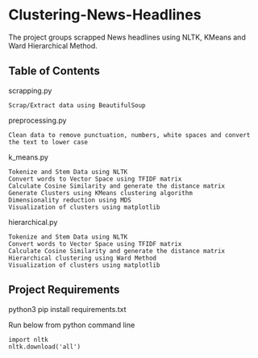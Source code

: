 # Clustering-News-Headlines
The project groups scrapped News headlines using NLTK, KMeans and Ward Hierarchical Method.


Table of Contents 
---------------------------
scrapping.py

	Scrap/Extract data using BeautifulSoup
	
preprocessing.py

	Clean data to remove punctuation, numbers, white spaces and convert the text to lower case
	
k_means.py

	Tokenize and Stem Data using NLTK
	Convert words to Vector Space using TFIDF matrix
	Calculate Cosine Similarity and generate the distance matrix
	Generate Clusters using KMeans clustering algorithm
	Dimensionality reduction using MDS
	Visualization of clusters using matplotlib
	
hierarchical.py

	Tokenize and Stem Data using NLTK
	Convert words to Vector Space using TFIDF matrix
	Calculate Cosine Similarity and generate the distance matrix
	Hierarchical clustering using Ward Method
	Visualization of clusters using matplotlib

  

Project Requirements
----------------------------

python3
pip install requirements.txt

Run below from python command line 

	import nltk
	nltk.download('all')


